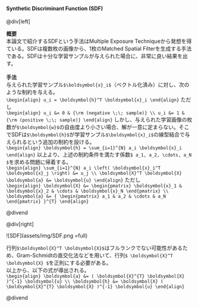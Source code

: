 #### Synthetic Discriminant Function (SDF)

@div[left]

__概要__<br>
本論文で紹介するSDFという手法はMultiple Exposure Techniqueから発想を得ている。SDFは複数枚の画像から、1枚のMatched Spatial Filterを生成する手法である。SDFは十分な学習サンプルが与えられた場合に、非常に良い結果を出す。<br>
<br>
__手法__<br>
与えられた学習サンプル`$\boldsymbol{x}_i$`（ベクトル化済み）に対し、次のような制約を与える。<br>
`\begin{align} u_i = \boldsymbol{h}^T \boldsymbol{x}_i \end{align}`
ただし<br>
`\begin{align} u_i &= 0 & {\rm (negative \;\; sample)} \\ u_i &= 1 & {\rm (positive \;\; sample)} \end{align}`
しかし、与えられた学習画像の枚数が`$\boldsymbol{w}$`の自由度より小さい場合、解が一意に定まらない。そこでSDFは`$\boldsymbol{h}$`が学習サンプル`$\boldsymbol{x}_i$`の線型結合で与えられるという追加の制約を設ける。<br>
`\begin{align} \boldsymbol{h} = \sum_{i=1}^{N} a_i \boldsymbol{x}_i \end{align}`
以上より、上述の制約条件を満たす係数`$ a_1, a_2, \cdots, a_N $`を求める問題に帰着する。<br>
`\begin{align} \sum_{i=1}^{N} a_i \left( \boldsymbol{x}_i^T \boldsymbol{x}_j \right) &= u_j \\ \boldsymbol{X}^T \boldsymbol{X} \boldsymbol{a} &= \boldsymbol{u} \end{align}`
ただし<br>
`\begin{align} \boldsymbol{X} &= \begin{pmatrix} \boldsymbol{x}_1 & \boldsymbol{x}_2 & \cdots & \boldsymbol{x}_N \end{pmatrix} \\ \boldsymbol{a} &= { \begin{pmatrix} a_1 & a_2 & \cdots & a_N \end{pmatrix} }^{T} \end{align}`

@divend

@div[right]

![SDF](assets/img/SDF.png =full)

行列`$\boldsymbol{X}^T \boldsymbol{X}$`はフルランクでない可能性があるため、Gram-Schmidtの直交化法などを用いて、行列`$ \boldsymbol{X}^T \boldsymbol{X} $`を正則にする必要がある。<br>
以上から、以下の式が導出される。<br>
`\begin{align} \boldsymbol{a} &= ( \boldsymbol{X}^{T} \boldsymbol{X} )^{-1} \boldsymbol{u} \\ \boldsymbol{h} &= \boldsymbol{X} ( \boldsymbol{X}^{T} \boldsymbol{X} )^{-1} \boldsymbol{u} \end{align}`

@divend
